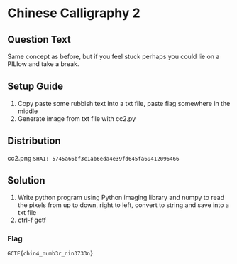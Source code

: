 # Chinese Calligraphy 2

## Question Text
Same concept as before, but if you feel stuck perhaps you could lie on a PILlow and take a break.

## Setup Guide
1. Copy paste some rubbish text into a txt file, paste flag somewhere in the middle
2. Generate image from txt file with cc2.py

## Distribution
cc2.png `SHA1: 5745a66bf3c1ab6eda4e39fd645fa69412096466`

## Solution
1. Write python program using Python imaging library and numpy to read the pixels from up to down, right to left, convert to string and save into a txt file
2. ctrl-f gctf

### Flag
`GCTF{chin4_numb3r_nin3733n}`
